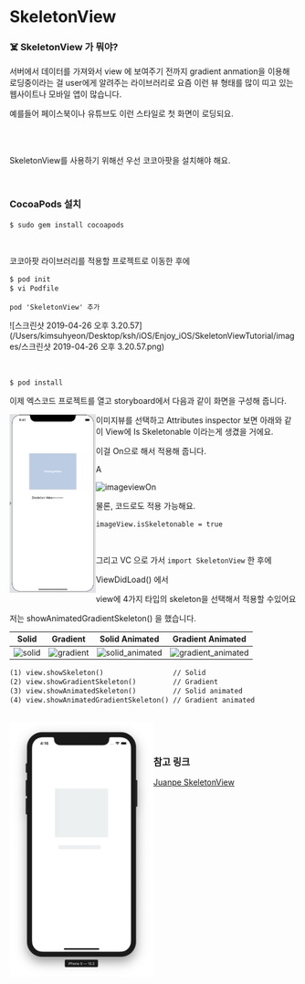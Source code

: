 # SkeletonView 



### ☠️ SkeletonView 가 뭐야?

서버에서 데이터를 가져와서 view 에 보여주기 전까지 gradient anmation을 이용해 로딩중이라는 걸 user에게 알려주는 라이브러리로 요즘 이런 뷰 형태를 많이 띠고 있는 웹사이트나 모바일 앱이 많습니다.

예를들어 페이스북이나 유튜브도 이런 스타일로 첫 화면이 로딩되요.



<br/>

<br/>

SkeletonView를 사용하기 위해선 우선 코코아팟을 설치해야 해요.

<br/>

### CocoaPods 설치 

``` 
$ sudo gem install cocoapods
```



<br/>

코코아팟 라이브러리를 적용할 프로젝트로 이동한 후에

```
$ pod init
$ vi Podfile 

pod 'SkeletonView' 추가 
```

![스크린샷 2019-04-26 오후 3.20.57](/Users/kimsuhyeon/Desktop/ksh/iOS/Enjoy_iOS/SkeletonViewTutorial/images/스크린샷 2019-04-26 오후 3.20.57.png)

<br/>

```
$ pod install
```



이제 엑스코드 프로젝트를 열고 storyboard에서 다음과 같이 화면을 구성해 줍니다. 



<img src="images/storyboard.png" width="30%" align="left">

 



이미지뷰를 선택하고 Attributes inspector 보면 아래와 같이 View에 Is Skeletonable 이라는게 생겼을 거에요.

이걸 On으로 해서 적용해 줍니다.

A<br/>



![imageviewOn](/Users/kimsuhyeon/Desktop/ksh/iOS/Enjoy_iOS/SkeletonViewTutorial/images/imageviewOn.png)



물론, 코드로도 적용 가능해요.

```
imageView.isSkeletonable = true
```

<br/>

그리고 VC 으로 가서 `import SkeletonView` 한 후에

ViewDidLoad() 에서 

view에 4가지 타입의 skeleton을 선택해서 적용할 수있어요

저는  showAnimatedGradientSkeleton() 을 했습니다.



|                            Solid                             |                           Gradient                           |                        Solid Animated                        |                      Gradient Animated                       |
| :----------------------------------------------------------: | :----------------------------------------------------------: | :----------------------------------------------------------: | :----------------------------------------------------------: |
| ![solid](/Users/kimsuhyeon/Desktop/ksh/iOS/Enjoy_iOS/SkeletonViewTutorial/images/solid.png) | ![gradient](/Users/kimsuhyeon/Desktop/ksh/iOS/Enjoy_iOS/SkeletonViewTutorial/images/gradient.png) | ![solid_animated](/Users/kimsuhyeon/Desktop/ksh/iOS/Enjoy_iOS/SkeletonViewTutorial/images/solid_animated.gif) | ![gradient_animated](/Users/kimsuhyeon/Desktop/ksh/iOS/Enjoy_iOS/SkeletonViewTutorial/images/gradient_animated.gif) |



```
(1) view.showSkeleton()                 // Solid
(2) view.showGradientSkeleton()         // Gradient
(3) view.showAnimatedSkeleton()         // Solid animated
(4) view.showAnimatedGradientSkeleton() // Gradient animated
```





<br/>



<img src="images/simulator.png" width="50%" align="left">





<br/>

<br/>

### 참고 링크

[Juanpe SkeletonView](https://github.com/Juanpe/SkeletonView)